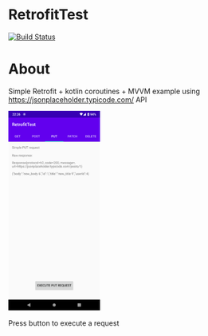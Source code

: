 RetrofitTest
============
[![Build Status](https://travis-ci.com/Redbu11dev/RetrofitTest.svg?branch=master)](https://travis-ci.com/Redbu11dev/RetrofitTest)


# About
Simple Retrofit + kotlin coroutines + MVVM example using https://jsonplaceholder.typicode.com/ API

<img src="Screenshot_20200911-222644_RetrofitTest.png" height="400" alt="Screenshot"/>

Press button to execute a request
